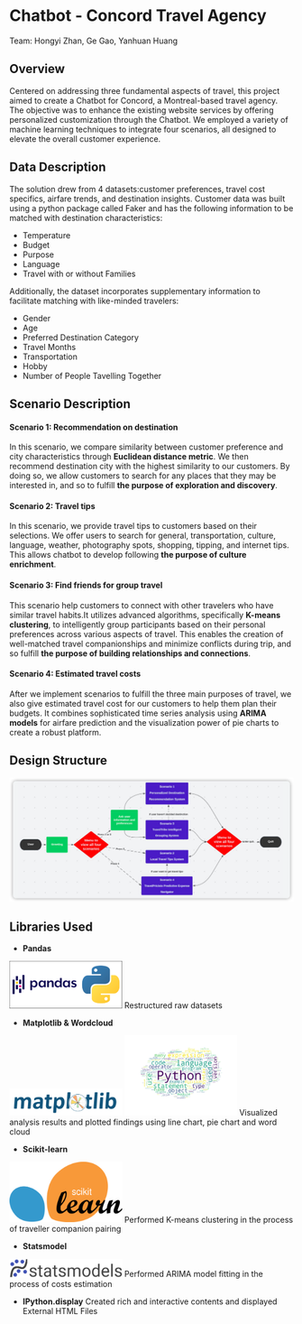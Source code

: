 # Chatbot - Concord Travel Agency

Team: Hongyi Zhan, Ge Gao, Yanhuan Huang

## Overview

Centered on addressing three fundamental aspects of travel, this project aimed to create a Chatbot for Concord, a Montreal-based travel agency. The objective was to enhance the existing website services by offering personalized customization through the Chatbot. We employed a variety of machine learning techniques to integrate four scenarios, all designed to elevate the overall customer experience.

## Data Description

The solution drew from 4 datasets:customer preferences, travel cost specifics, airfare trends, and destination insights. 
Customer data was built using a python package called Faker and has the following information to be matched with destination characteristics:
- Temperature
- Budget
- Purpose
- Language
- Travel with or without Families

Additionally, the dataset incorporates supplementary information to facilitate matching with like-minded travelers:
- Gender
- Age
- Preferred Destination Category
- Travel Months
- Transportation
- Hobby
- Number of People Tavelling Together

## Scenario Description
#### Scenario 1: Recommendation on destination
In this scenario, we compare similarity between customer preference and city characteristics through **Euclidean distance metric**. We then recommend destination city with the highest similarity to our customers. By doing so, we allow customers to search for any places that they may be interested in, and so to fulfill **the purpose of exploration and discovery**.
#### Scenario 2:  Travel tips
In this scenario, we provide travel tips to customers based on their selections. We offer users to search for general, transportation, culture, language, weather, photography spots, shopping, tipping, and internet tips. This allows chatbot to develop following **the purpose of culture enrichment**.
#### Scenario 3: Find friends for group travel
This scenario help customers to connect with other travelers who have similar travel habits.It utilizes advanced algorithms, specifically **K-means clustering**, to intelligently group participants based on their personal preferences across various aspects of travel. This enables the creation of well-matched travel companionships and minimize conflicts during trip, and so fulfill **the purpose of building relationships and connections**.
#### Scenario 4: Estimated travel costs
After we implement scenarios to fulfill the three main purposes of travel, we also give estimated travel cost for our customers to help them plan their budgets. It combines sophisticated time series analysis using **ARIMA models** for airfare prediction and the visualization power of pie charts to create a robust platform.

## Design Structure
<img src="images/design_structure.png">

## Libraries Used

- **Pandas**
<img src="images/pandas.png" width="200">
Restructured raw datasets


- **Matplotlib & Wordcloud**
<img src="images/matplotlib.svg" width="200">
<img src="images/wordcloud.png" width="200">
Visualized analysis results and plotted findings using line chart, pie chart and word cloud


- **Scikit-learn**
<img src=images/sklearn.svg.png width="200">
Performed K-means clustering in the process of traveller companion pairing


- **Statsmodel**
<img src=images/statsmodels.svg width="200">
Performed ARIMA model fitting in the process of costs estimation


- **IPython.display**
Created rich and interactive contents and displayed External HTML Files